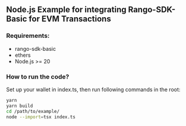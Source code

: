 ## Node.js Example for integrating Rango-SDK-Basic for EVM Transactions

### Requirements:

- rango-sdk-basic
- ethers
- Node.js >= 20

### How to run the code?

Set up your wallet in index.ts, then run following commands in the root:

```sh
yarn
yarn build
cd /path/to/example/
node --import=tsx index.ts
```

